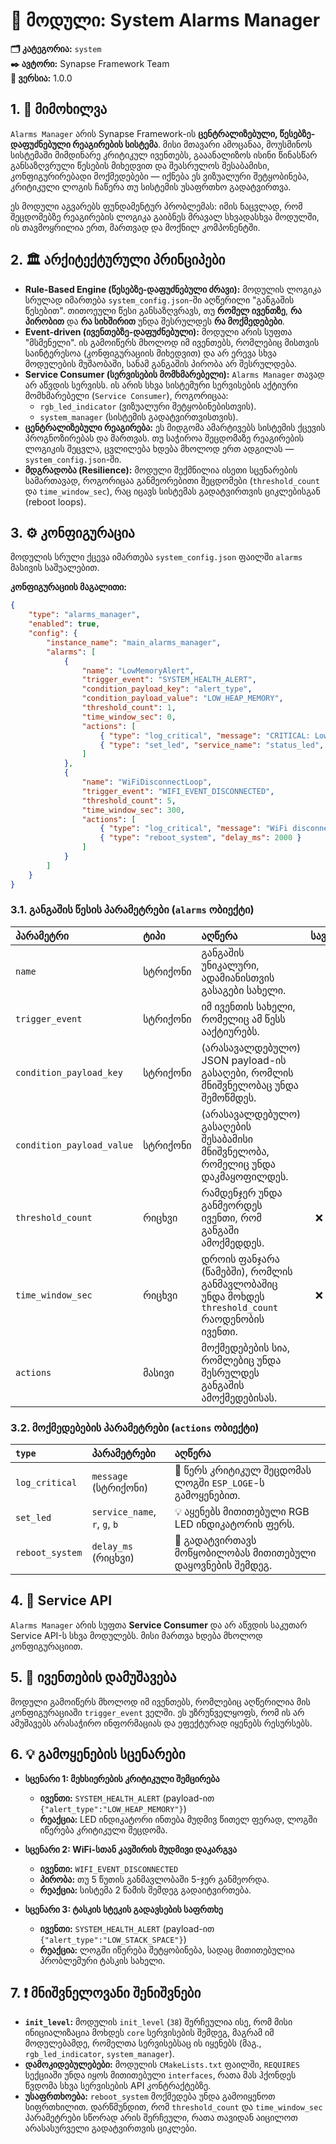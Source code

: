# 🚨 მოდული: System Alarms Manager

**🗂️ კატეგორია:** `system`  
**✒️ ავტორი:** Synapse Framework Team  
**🔖 ვერსია:** 1.0.0

## 1. 📜 მიმოხილვა

`Alarms Manager` არის Synapse Framework-ის **ცენტრალიზებული, წესებზე-დაფუძნებული რეაგირების სისტემა**. მისი მთავარი ამოცანაა, მოუსმინოს სისტემაში მიმდინარე კრიტიკულ ივენთებს, გააანალიზოს ისინი წინასწარ განსაზღვრული წესების მიხედვით და შეასრულოს შესაბამისი, კონფიგურირებადი მოქმედებები — იქნება ეს ვიზუალური შეტყობინება, კრიტიკული ლოგის ჩაწერა თუ სისტემის უსაფრთხო გადატვირთვა.

ეს მოდული აგვარებს ფუნდამენტურ პრობლემას: იმის ნაცვლად, რომ შეცდომებზე რეაგირების ლოგიკა გაიბნეს მრავალ სხვადასხვა მოდულში, ის თავმოყრილია ერთ, მართვად და მოქნილ კომპონენტში.

## 2. 🏛️ არქიტექტურული პრინციპები

- **Rule-Based Engine (წესებზე-დაფუძნებული ძრავი):** მოდულის ლოგიკა სრულად იმართება `system_config.json`-ში აღწერილი "განგაშის წესებით". თითოეული წესი განსაზღვრავს, თუ **რომელ ივენთზე**, **რა პირობით** და **რა სიხშირით** უნდა შესრულდეს **რა მოქმედებები**.
- **Event-driven (ივენთებზე-დაფუძნებული):** მოდული არის სუფთა "მსმენელი". ის გამოიწერს მხოლოდ იმ ივენთებს, რომლებიც მისთვის საინტერესოა (კონფიგურაციის მიხედვით) და არ ერევა სხვა მოდულების მუშაობაში, სანამ განგაშის პირობა არ შესრულდება.
- **Service Consumer (სერვისების მომხმარებელი):** `Alarms Manager` თავად არ აწვდის სერვისს. ის არის სხვა სისტემური სერვისების აქტიური მომხმარებელი (`Service Consumer`), როგორიცაა:
  - `rgb_led_indicator` (ვიზუალური შეტყობინებისთვის).
  - `system_manager` (სისტემის გადატვირთვისთვის).
- **ცენტრალიზებული რეაგირება:** ეს მიდგომა ამარტივებს სისტემის ქცევის პროგნოზირებას და მართვას. თუ საჭიროა შეცდომაზე რეაგირების ლოგიკის შეცვლა, ცვლილება ხდება მხოლოდ ერთ ადგილას — `system_config.json`-ში.
- **მდგრადობა (Resilience):** მოდული შექმნილია ისეთი სცენარების სამართავად, როგორიცაა განმეორებითი შეცდომები (`threshold_count` და `time_window_sec`), რაც იცავს სისტემას გადატვირთვის ციკლებისგან (reboot loops).

## 3. ⚙️ კონფიგურაცია

მოდულის სრული ქცევა იმართება `system_config.json` ფაილში `alarms` მასივის საშუალებით.

**კონფიგურაციის მაგალითი:**

```json
{
    "type": "alarms_manager",
    "enabled": true,
    "config": {
        "instance_name": "main_alarms_manager",
        "alarms": [
            {
                "name": "LowMemoryAlert",
                "trigger_event": "SYSTEM_HEALTH_ALERT",
                "condition_payload_key": "alert_type",
                "condition_payload_value": "LOW_HEAP_MEMORY",
                "threshold_count": 1,
                "time_window_sec": 0,
                "actions": [
                    { "type": "log_critical", "message": "CRITICAL: Low heap memory detected!" },
                    { "type": "set_led", "service_name": "status_led", "r": 255, "g": 0, "b": 0 }
                ]
            },
            {
                "name": "WiFiDisconnectLoop",
                "trigger_event": "WIFI_EVENT_DISCONNECTED",
                "threshold_count": 5,
                "time_window_sec": 300,
                "actions": [
                    { "type": "log_critical", "message": "WiFi disconnected 5 times in 5 minutes. Rebooting system." },
                    { "type": "reboot_system", "delay_ms": 2000 }
                ]
            }
        ]
    }
}
```

### 3.1. განგაშის წესის პარამეტრები (`alarms` ობიექტი)

| პარამეტრი | ტიპი | აღწერა | სავალდებულო |
| :--- | :--- | :--- | :---: |
| `name` | სტრიქონი | განგაშის უნიკალური, ადამიანისთვის გასაგები სახელი. | ✅ |
| `trigger_event` | სტრიქონი | იმ ივენთის სახელი, რომელიც ამ წესს ააქტიურებს. | ✅ |
| `condition_payload_key` | სტრიქონი | (არასავალდებულო) JSON payload-ის გასაღები, რომლის მნიშვნელობაც უნდა შემოწმდეს. | ❌ |
| `condition_payload_value` | სტრიქონი | (არასავალდებულო) გასაღების შესაბამისი მნიშვნელობა, რომელიც უნდა დაკმაყოფილდეს. | ❌ |
| `threshold_count` | რიცხვი | რამდენჯერ უნდა განმეორდეს ივენთი, რომ განგაში ამოქმედდეს. | ❌ (Default: 1) |
| `time_window_sec` | რიცხვი | დროის ფანჯარა (წამებში), რომლის განმავლობაშიც უნდა მოხდეს `threshold_count` რაოდენობის ივენთი. | ❌ (Default: 0) |
| `actions` | მასივი | მოქმედებების სია, რომლებიც უნდა შესრულდეს განგაშის ამოქმედებისას. | ✅ |

### 3.2. მოქმედებების პარამეტრები (`actions` ობიექტი)

| `type` | პარამეტრები | აღწერა |
| :--- | :--- | :--- |
| `log_critical` | `message` (სტრიქონი) | 📝 წერს კრიტიკულ შეცდომას ლოგში `ESP_LOGE`-ს გამოყენებით. |
| `set_led` | `service_name`, `r`, `g`, `b` | 💡 აყენებს მითითებული RGB LED ინდიკატორის ფერს. |
| `reboot_system` | `delay_ms` (რიცხვი) | 🔄 გადატვირთავს მოწყობილობას მითითებული დაყოვნების შემდეგ. |

## 4. 🔌 Service API

`Alarms Manager` არის სუფთა **Service Consumer** და არ აწვდის საკუთარ Service API-ს სხვა მოდულებს. მისი მართვა ხდება მხოლოდ კონფიგურაციით.

## 5. 📢 ივენთების დამუშავება

მოდული გამოიწერს მხოლოდ იმ ივენთებს, რომლებიც აღწერილია მის კონფიგურაციაში `trigger_event` ველში. ეს უზრუნველყოფს, რომ ის არ ამუშავებს არასაჭირო ინფორმაციას და ეფექტურად იყენებს რესურსებს.

## 6. 💡 გამოყენების სცენარები

- **სცენარი 1: მეხსიერების კრიტიკული შემცირება**
  - **ივენთი:** `SYSTEM_HEALTH_ALERT` (payload-ით `{"alert_type":"LOW_HEAP_MEMORY"}`)
  - **რეაქცია:** LED ინდიკატორი ინთება მუდმივ წითელ ფერად, ლოგში იწერება კრიტიკული შეცდომა.

- **სცენარი 2: WiFi-სთან კავშირის მუდმივი დაკარგვა**
  - **ივენთი:** `WIFI_EVENT_DISCONNECTED`
  - **პირობა:** თუ 5 წუთის განმავლობაში 5-ჯერ განმეორდა.
  - **რეაქცია:** სისტემა 2 წამის შემდეგ გადაიტვირთება.

- **სცენარი 3: ტასკის სტეკის გადავსების საფრთხე**
  - **ივენთი:** `SYSTEM_HEALTH_ALERT` (payload-ით `{"alert_type":"LOW_STACK_SPACE"}`)
  - **რეაქცია:** ლოგში იწერება შეტყობინება, სადაც მითითებულია პრობლემური ტასკის სახელი.

## 7. ❗ მნიშვნელოვანი შენიშვნები

- **`init_level`:** მოდულის `init_level` (`38`) შერჩეულია ისე, რომ მისი ინიციალიზაცია მოხდეს `core` სერვისების შემდეგ, მაგრამ იმ მოდულებამდე, რომელთა სერვისებსაც ის იყენებს (მაგ., `rgb_led_indicator`, `system_manager`).
- **დამოკიდებულებები:** მოდულის `CMakeLists.txt` ფაილში, `REQUIRES` სექციაში უნდა იყოს მითითებული `interfaces`, რათა მას ჰქონდეს წვდომა სხვა სერვისების API კონტრაქტებზე.
- **უსაფრთხოება:** `reboot_system` მოქმედება უნდა გამოიყენოთ სიფრთხილით. დარწმუნდით, რომ `threshold_count` და `time_window_sec` პარამეტრები სწორად არის შერჩეული, რათა თავიდან აიცილოთ არასასურველი გადატვირთვის ციკლები.
